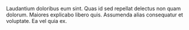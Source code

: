 Laudantium doloribus eum sint.
Quas id sed repellat delectus non quam dolorum.
Maiores explicabo libero quis.
Assumenda alias consequatur et voluptate.
Ea vel quia ex.